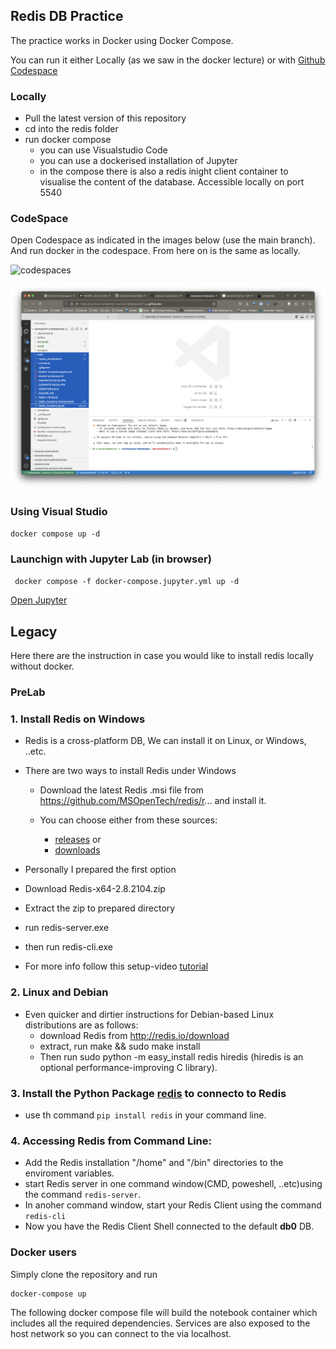 ## Redis DB Practice

The practice works in Docker using Docker Compose.

You can run it either Locally (as we saw in the docker lecture) or with [Github Codespace](https://30daysof.github.io/data-science-day/week-2/1-codespaces/)

### Locally

- Pull the latest version of this repository
- cd into the redis folder
- run docker compose
  - you can use Visualstudio Code
  - you can use a dockerised installation of Jupyter
  - in the compose there is also a redis inight  client container to visualise the content of the database. Accessible locally on port 5540
  
### CodeSpace

Open Codespace as indicated in the images below (use the main branch).
And run docker in the codespace. From here on is the same as locally.

![codespaces](../codespaces-howto.png)

![visualstudio](codespaces-visualstudio.png)

### Using Visual Studio

``` docker compose up -d ```

### Launchign with Jupyter Lab (in browser)

``` docker compose -f docker-compose.jupyter.yml up -d```

[Open Jupyter](http://127.0.0.1:8888/)


## Legacy

Here there are the instruction in case you would like to install redis locally without docker.

### PreLab

### 1. Install Redis on Windows
- Redis is a cross-platform DB, We can install it on Linux, or Windows, ..etc.
- There are two ways to install Redis under Windows
    - Download the latest Redis .msi file from https://github.com/MSOpenTech/redis/r... and install it. 
    
    - You can choose either from these sources:
        - [releases](https://github.com/microsoftarchive/redis/releases) or
        - [downloads](https://github.com/rgl/redis/downloads)

- Personally I prepared the first option
- Download Redis-x64-2.8.2104.zip
- Extract the zip to prepared directory
- run redis-server.exe
- then run redis-cli.exe
- For more info follow this setup-video [tutorial](https://www.youtube.com/watch?v=188Fy-oCw4w)


### 2. Linux and Debian 

- Even quicker and dirtier instructions for Debian-based Linux distributions are as follows:
    - download Redis from http://redis.io/download 
    - extract, run make && sudo make install
    - Then run sudo python -m easy_install redis hiredis (hiredis is an optional performance-improving C library).

### 3. Install the Python Package [redis](https://pypi.org/project/redis/) to connecto to Redis 
- use th command ```pip install redis``` in your command line.


### 4. Accessing Redis from Command Line:
- Add the Redis installation "/home" and "/bin" directories to the enviroment variables.
- start Redis server in one command window(CMD, poweshell, ..etc)using the command ```redis-server```.
- In anoher command window, start your Redis Client using the command ```redis-cli```
- Now you have the Redis Client Shell connected to the default <b>db0</b> DB. 

### Docker users

Simply clone the repository and run

```bash
docker-compose up
```

The following docker compose file will build the notebook container which includes all the required dependencies.
Services are also exposed to the host network so you can connect to the via localhost.


